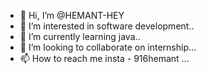 - 👋 Hi, I’m @HEMANT-HEY
- 👀 I’m interested in software development..
- 🌱 I’m currently learning java..
- 💞️ I’m looking to collaborate on internship...
- 📫 How to reach me  insta - 916hemant ...

<!---
HEMANT-HEY/HEMANT-HEY is a ✨ special ✨ repository because its `README.md` (this file) appears on your GitHub profile.
You can click the Preview link to take a look at your changes.
--->
